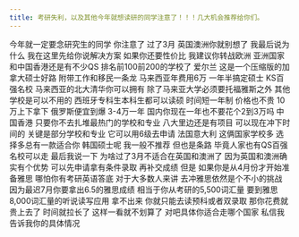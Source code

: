 ```yaml
---
title: 考研失利，以及其他今年就想读研的同学注意了！！！几大机会推荐给你们。
---
```

今年就一定要念研究生的同学
你注意了
过了3月
英国澳洲你就别想了
我最后说为什么
我在这里先给你说解决方案
如果你还要性价比
我建议你转战欧洲
亚洲国家和中国香港还是有不少QS
排名前100前200的学校了
爱尔兰
这是一个压缩版的加拿大硕士好路
附带工作和移民一条龙
马来西亚年费用6万
一年半搞定硕士
KS百强名校
马来西亚的北大清华你可以拥有
除了马来亚大学必须要托福雅斯之外
其他学校是可以不用的
西班牙专科生本科生都可以读硕
时间短一年制
价格也不贵
10万上下拿下
俄罗斯便宜到爆
3-4万一年
国内你现在一年也不要花个2到3万吗
中国香港
只要你不去扎堆最热门的学校和专业
八大里边还是有项目
可以现在冲下时间的
关键是部分学校和专业
它可以用6级去申请
法国意大利
这俩国家学校多
选择多总有一款适合你
韩国硕士呢
我一般不推荐
但也是条路
毕竟人家也有QS百强名校可以走
最后我说一下
为啥过了3月不适合在英国和澳洲了
因为英国和澳洲确实有个优势
可以先申请拿有条件录取
再补交成绩
但是
如果你是从4月份才开始准备雅思
哪怕你有考研英语答底
对于大多数人来讲
去冲雅思依然是个不小的挑战
因为最迟7月你要拿出6.5的雅思成绩
相当于你从考研的5,500词汇量
要到雅思8,000词汇量的听说读写应用
拿不出来
你就只能去读预科或者双录取
那你花费就贵上去了
时间就拉长了
这样一看就不划算了
对吧具体你适合走哪个国家
私信我告诉我你的具体情况